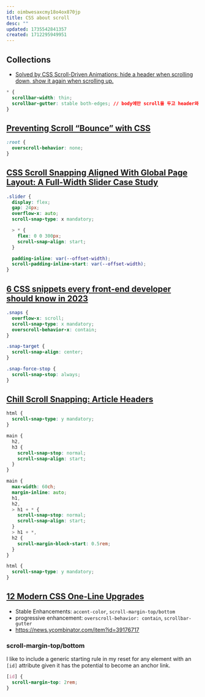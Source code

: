 ```yaml
---
id: oimbwesaxcmy18o4ox870jp
title: CSS about scroll
desc: ""
updated: 1735542841357
created: 1712295949951
---
```


## Collections

- [Solved by CSS Scroll-Driven Animations: hide a header when scrolling down, show it again when scrolling up.](https://www.bram.us/2024/09/29/solved-by-css-scroll-driven-animations-hide-a-header-when-scrolling-up-show-it-again-when-scrolling-down/)

```css
* {
  scrollbar-width: thin;
  scrollbar-gutter: stable both-edges; // body에만 scroll을 두고 header와 body 영역이 차이나면 header에 활용할 수 있다.
}
```

## [Preventing Scroll “Bounce” with CSS](https://css-irl.info/preventing-overscroll-bounce-with-css/)

```css
:root {
  overscroll-behavior: none;
}
```

## [CSS Scroll Snapping Aligned With Global Page Layout: A Full-Width Slider Case Study](https://www.smashingmagazine.com/2023/12/css-scroll-snapping-aligned-global-page-layout-case-study/)

```scss
.slider {
  display: flex;
  gap: 24px;
  overflow-x: auto;
  scroll-snap-type: x mandatory;

  > * {
    flex: 0 0 300px;
    scroll-snap-align: start;
  }

  padding-inline: var(--offset-width);
  scroll-padding-inline-start: var(--offset-width);
}
```

## [6 CSS snippets every front-end developer should know in 2023](https://web.dev/articles/6-css-snippets-every-front-end-developer-should-know-in-2023?hl=en)

```css
.snaps {
  overflow-x: scroll;
  scroll-snap-type: x mandatory;
  overscroll-behavior-x: contain;
}

.snap-target {
  scroll-snap-align: center;
}

.snap-force-stop {
  scroll-snap-stop: always;
}
```

## [Chill Scroll Snapping: Article Headers](https://frontendmasters.com/blog/chill-scroll-snapping-article-headers/)

```css
html {
  scroll-snap-type: y mandatory;
}

main {
  h2,
  h3 {
    scroll-snap-stop: normal;
    scroll-snap-align: start;
  }
}
```

```css
main {
  max-width: 60ch;
  margin-inline: auto;
  h1,
  h2,
  > h1 + * {
    scroll-snap-stop: normal;
    scroll-snap-align: start;
  }
  > h1 + *,
  h2 {
    scroll-margin-block-start: 0.5rem;
  }
}

html {
  scroll-snap-type: y mandatory;
}
```

## [12 Modern CSS One-Line Upgrades](https://moderncss.dev/12-modern-css-one-line-upgrades/)

- Stable Enhancements: `accent-color`, `scroll-margin-top/bottom`
- progressive enhancement: `overscroll-behavior: contain`, `scrollbar-gutter`
- https://news.ycombinator.com/item?id=39176717

### scroll-margin-top/bottom

I like to include a generic starting rule in my reset for any element with an `[id]` attribute given it has the potential to become an anchor link.

```css
[id] {
  scroll-margin-top: 2rem;
}
```
